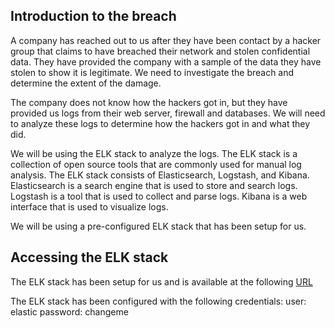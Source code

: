 ## Introduction to the breach

A company has reached out to us after they have been contact by a hacker group that claims to have breached their network and stolen confidential data. They have provided the company with a sample of the data they have stolen to show it is legitimate. We need to investigate the breach and determine the extent of the damage.

The company does not know how the hackers got in, but they have provided us logs from their web server, firewall and databases. We will need to analyze these logs to determine how the hackers got in and what they did.

We will be using the ELK stack to analyze the logs. The ELK stack is a collection of open source tools that are commonly used for manual log analysis. The ELK stack consists of Elasticsearch, Logstash, and Kibana. Elasticsearch is a search engine that is used to store and search logs. Logstash is a tool that is used to collect and parse logs. Kibana is a web interface that is used to visualize logs.

We will be using a pre-configured ELK stack that has been setup for us.

## Accessing the ELK stack

The ELK stack has been setup for us and is available at the following [URL]({{TRAFFIC_HOST1_5601}})

The ELK stack has been configured with the following credentials:
user: elastic
password: changeme